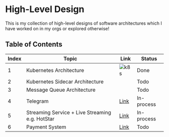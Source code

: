 # High-Level Design

This is my collection of high-level designs of software architectures which I have worked on in my orgs or explored otherwise!

## Table of Contents

| Index | Topic                                  | Link                     | Status       |
|-------|----------------------------------------|--------------------------|--------------|
| 1     | Kubernetes Architecture                | ![k8s](https://github.com/ishan-backend/HLD/raw/main/k8s.png)    | Done         |
| 2     | Kubernetes Sidecar Architecture        |                          | Todo         |
| 3     | Message Queue Architecture             |                          | Todo         |
| 4     | Telegram        | [Link](#scalability-and-load-balancing)         | In-process   |
| 5     | Streaming Service + Live Streaming e.g. HotStar| [Link]()         | In-process   |
| 6     | Payment System                         | [Link]()                 | Todo         |

